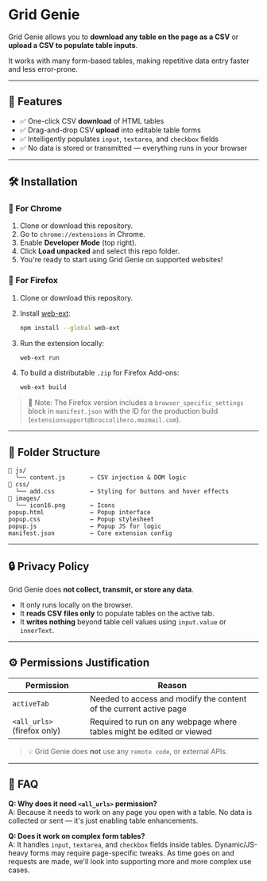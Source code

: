 # Grid Genie

Grid Genie allows you to **download any table on the page as a CSV** or **upload a CSV to populate table inputs**.

It works with many form-based tables, making repetitive data entry faster and less error-prone.

---

## 🚀 Features

- ✅ One-click CSV **download** of HTML tables
- ✅ Drag-and-drop CSV **upload** into editable table forms
- ✅ Intelligently populates `input`, `textarea`, and `checkbox` fields
- ✅ No data is stored or transmitted — everything runs in your browser

---

## 🛠 Installation

### 🧩 For Chrome

1. Clone or download this repository.
2. Go to `chrome://extensions` in Chrome.
3. Enable **Developer Mode** (top right).
4. Click **Load unpacked** and select this repo folder.
5. You're ready to start using Grid Genie on supported websites!

### 🦊 For Firefox

1. Clone or download this repository.
2. Install [web-ext](https://extensionworkshop.com/documentation/develop/getting-started-with-web-ext/):

   ```bash
   npm install --global web-ext
   ```

3. Run the extension locally:

   ```bash
   web-ext run
   ```

4. To build a distributable `.zip` for Firefox Add-ons:

   ```bash
   web-ext build
   ```

> 📌 Note: The Firefox version includes a `browser_specific_settings` block in `manifest.json` with the ID for the production build (`extensionsupport@broccolihero.mozmail.com`).

---

## 📂 Folder Structure

```
📁 js/
  └── content.js       ← CSV injection & DOM logic
📁 css/
  └── add.css          ← Styling for buttons and hover effects
📁 images/
  └── icon16.png       ← Icons
popup.html             ← Popup interface
popup.css              ← Popup stylesheet
popup.js               ← Popup JS for logic
manifest.json          ← Core extension config
```

---

## 🔒 Privacy Policy

Grid Genie does **not collect, transmit, or store any data**.

- It only runs locally on the browser.
- It **reads CSV files only** to populate tables on the active tab.
- It **writes nothing** beyond table cell values using `input.value` or `innerText`.

---

## ⚙️ Permissions Justification

| Permission       | Reason                                                                 |
|------------------|------------------------------------------------------------------------|
| `activeTab`      | Needed to access and modify the content of the current active page     |
| `<all_urls>` (firefox only)    | Required to run on any webpage where tables might be edited or viewed  |

> 💡 Grid Genie does **not** use any `remote code`, or external APIs.

---

## 🙋 FAQ

**Q: Why does it need `<all_urls>` permission?**  
A: Because it needs to work on any page you open with a table. No data is collected or sent — it's just enabling table enhancements.

**Q: Does it work on complex form tables?**  
A: It handles `input`, `textarea`, and `checkbox` fields inside tables. Dynamic/JS-heavy forms may require page-specific tweaks. As time goes on and requests are made, we'll look into supporting more and more complex use cases.
